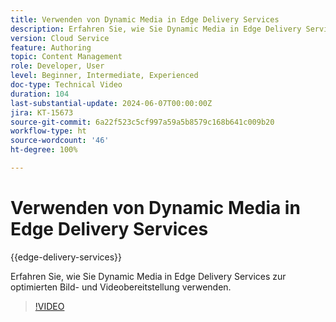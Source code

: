 ```yaml
---
title: Verwenden von Dynamic Media in Edge Delivery Services
description: Erfahren Sie, wie Sie Dynamic Media in Edge Delivery Services zur optimierten Bild- und Videobereitstellung verwenden.
version: Cloud Service
feature: Authoring
topic: Content Management
role: Developer, User
level: Beginner, Intermediate, Experienced
doc-type: Technical Video
duration: 104
last-substantial-update: 2024-06-07T00:00:00Z
jira: KT-15673
source-git-commit: 6a22f523c5cf997a59a5b8579c168b641c009b20
workflow-type: ht
source-wordcount: '46'
ht-degree: 100%

---
```



# Verwenden von Dynamic Media in Edge Delivery Services

{{edge-delivery-services}}

Erfahren Sie, wie Sie Dynamic Media in Edge Delivery Services zur optimierten Bild- und Videobereitstellung verwenden.

>[!VIDEO](https://video.tv.adobe.com/v/3429593/?learn=on)
